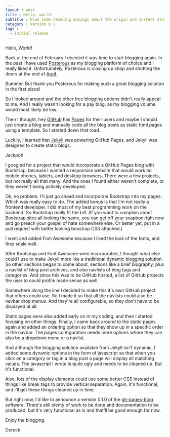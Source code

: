 ```yaml
---
layout : post
title : Hello, world!
subtitle : Plus some rambling musings about the origin and current state of gh-pages-blog
category : Version 0.1
tags :
  - initial release
---
```


Hello, World!

Back at the end of February I decided it was time to start blogging again. In the past I have used [Posterous](http://www.posterous.com) as my blogging platform of choice and I really liked it. Unfortunately, Posterous is closing up shop and shutting the doors at the end of [April](http://blog.posterous.com/thanks-from-posterous).

Bummer. But thank you Posterous for making such a great blogging solution in the first place!

So I looked around and the other free blogging options didn't really appeal to me. And I really wasn't looking for a pay blog, as my blogging volume would most likely be low.

Then I thought, hey [GitHub](http://www.github.com) has [Pages](http://pages.github.com/) for their users and maybe I should just create a blog and manually code all the blog posts as static html pages using a template. So I started down that road.

Luckily, I learned that [Jekyll](https://github.com/mojombo/jekyll) was powering GitHub Pages, and Jekyll was designed to create static blogs.

Jackpot!

I googled for a project that would incorporate a GitHub Pages blog with Bootstrap, because I wanted a responsive website that would work on mobile phones, tablets, and desktop browsers. There were a few projects, but not really all that many. And the ones I found either weren't complete, or they weren't being actively developed.

Ok, no problem. I'll just go ahead and incorporate Bootstrap into my pages. Which was really easy to do. The added bonus is that I'm not really a frontend developer. I did most of my best programming work on the backend. So Bootstrap really fit the bill. (If you want to complain about Bootstrap sites all looking the same, you can get off your soapbox right now and go preach your gospel of hate somewhere else. Or better yet, put in a pull request with better looking boostrap CSS attached.)

I went and added Font Awesome because I liked the look of the fonts, and they scale well.

After Bootstrap and Font Awesome were incorporated, I thought what else could I use to make Jekyll more like a traditional dynamic blogging solution. So other sections began to come about, sections like a brief biography, plus a navlist of blog post archives, and also navlists of blog tags and categories. And since this was to be GitHub hosted, a list of GitHub projects the user to could profile made sense as well.

Somewhere along the line I decided to make this it's own GitHub project that others could use. So I made it so that all the navlists could also be navbar drop menus. And they're all configurable, so they don't have to be displayed at all.

Static pages were also added early on in my coding, and then I started focusing on other things. Finally, I came back around to the static pages again and added an ordering option so that they show up in a specific order in the navbar. The pages configuration needs more options where they can also be a dropdown menu or a navlist.

And although the blogging solution available from Jekyll isn't dynamic, I added some dynamic options in the form of javascript so that when you click on a category or tag in a blog post a page will display all matching values. The javascript I wrote is quite ugly and needs to be cleaned up. But it's functional.

Also, lots of the display elements could use some better CSS instead of things like break tags to provide vertical separation. Again, it's functional, and I'll get these things cleaned up in time.

But right now, I'd like to announce a version 0.1.0 of the [gh-pages-blog](http://www.github.com/thedereck/gh-pages-blog/) software. There's still plenty of work to be done and documentation to be produced, but it's very functional as is and that'll be good enough for now.

Enjoy the blogging.

Dereck
